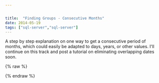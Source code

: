 ```yaml
---


title:  "Finding Groups - Consecutive Months"
date: 2014-05-19
tags: ["sql-server","sql-server"]
---
```


A step by step explanation on one way to get a consecutive period of months, which could easily be adapted to days, years, or other values. I'll continue on this track and post a tutorial on eliminating overlapping dates soon.

{% raw %}
 <script src="e613ff857b5ae3ad9167.js"></script>
{% endraw %}
